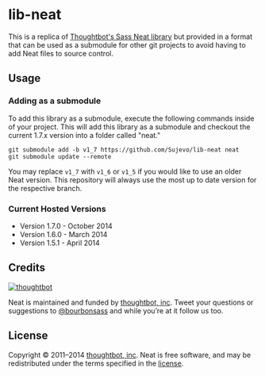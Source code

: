 lib-neat
===

This is a replica of [Thoughtbot's Sass Neat library](https://github.com/thoughtbot/neat) but provided in a format that can be used as a submodule for other git projects to avoid having to add Neat files to source control.

Usage
---

### Adding as a submodule

To add this library as a submodule, execute the following commands inside of your project. This will add this library as a submodule and checkout the current 1.7.x version into a folder called "neat."

	git submodule add -b v1_7 https://github.com/Sujevo/lib-neat neat
	git submodule update --remote

You may replace `v1_7` with `v1_6` or `v1_5` if you would like to use an older Neat version. This repository will always use the most up to date version for the respective branch.

### Current Hosted Versions

- Version 1.7.0 - October 2014
- Version 1.6.0 - March 2014
- Version 1.5.1 - April 2014

## Credits

[![thoughtbot](http://images.thoughtbot.com/bourbon/thoughtbot-logo.svg)](http://thoughtbot.com)

Neat is maintained and funded by [thoughtbot, inc](http://thoughtbot.com). Tweet your questions or suggestions to [@bourbonsass](https://twitter.com/bourbonsass) and while you’re at it follow us too.

## License

Copyright © 2011–2014 [thoughtbot, inc](http://thoughtbot.com). Neat is free software, and may be redistributed under the terms specified in the [license](https://github.com/thoughtbot/neat/blob/master/LICENSE.md).
